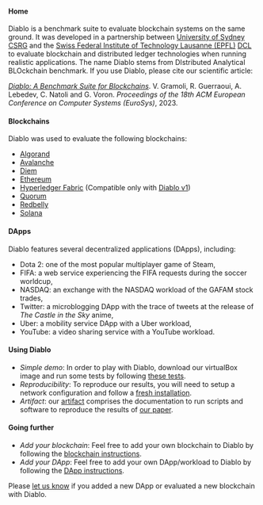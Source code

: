 #### Home

Diablo is a benchmark suite to evaluate blockchain systems on the same ground.
It was developed in a partnership between [University of Sydney](https://www.sydney.edu.au/) [CSRG](https://gramoli.github.io/csrg/) and the 
[Swiss Federal Institute of Technology Lausanne (EPFL)](https://www.epfl.ch/en/) [DCL](https://dcl.epfl.ch/site/)
to evaluate blockchain and distributed ledger technologies when running realistic applications.
The name Diablo stems from DIstributed Analytical BLOckchain benchmark.
If you use Diablo, please cite our scientific article:

*[Diablo: A Benchmark Suite for Blockchains](https://gramoli.github.io/pubs/Eurosys23-Diablo.pdf)*.
V. Gramoli, R. Guerraoui, A. Lebedev, C. Natoli and G. Voron.
*Proceedings of the 18th ACM European Conference on Computer Systems (EuroSys)*, 2023.

#### Blockchains
Diablo was used to evaluate the following blockchains:
 * [Algorand](https://github.com/algorand)
 * [Avalanche](https://github.com/ava-labs/avalanchego)
 * [Diem](https://github.com/diem/diem)
 * [Ethereum](https://github.com/ethereum/go-ethereum)
 * [Hyperledger Fabric](https://github.com/hyperledger/fabric) (Compatible only with [Diablo v1](https://infoscience.epfl.ch/record/285731?&ln=en))
 * [Quorum](https://github.com/ConsenSys/quorum)
 * [Redbelly](https://arxiv.org/pdf/2207.05971.pdf)
 * [Solana](https://github.com/solana-labs/solana)

#### DApps
Diablo features several decentralized applications (DApps), including:
 * Dota 2: one of the most popular multiplayer game of Steam, 
 * FIFA: a web service experiencing the FIFA requests during the soccer worldcup, 
 * NASDAQ: an exchange with the NASDAQ workload of the GAFAM stock trades,
 * Twitter: a microblogging DApp with the trace of tweets at the release of *The Castle in the Sky* anime,
 * Uber: a mobility service DApp with a Uber workload, 
 * YouTube: a video sharing service with a YouTube workload.

#### Using Diablo

- *Simple demo*: In order to play with Diablo, download our virtualBox image and run some tests by following [these tests](redo-howto).
- *Reproducibility*: To reproduce our results, you will need to setup a network configuration and follow a [fresh installation](fresh-install).
- *Artifact*: our [artifact](artifact) comprises the documentation to run scripts and software to reproduce the results of [our paper](https://gramoli.github.io/pubs/Eurosys23-Diablo.pdf).

#### Going further

- *Add your blockchain*: Feel free to add your own blockchain to Diablo by following the [blockchain instructions](blockchain-howto).
- *Add your DApp*: Feel free to add your own DApp/workload to Diablo by following the [DApp instructions](dapp-howto).

Please [let us know](mailto:csrg.sydney@gmail.com?subject=[Diablo]) if you added a new DApp or evaluated a new blockchain with Diablo.

<!-- 
[source](https://github.com/NatoliChris/diablo-benchmark/) 
[test](
http://194.182.162.199/benchmark) -->
